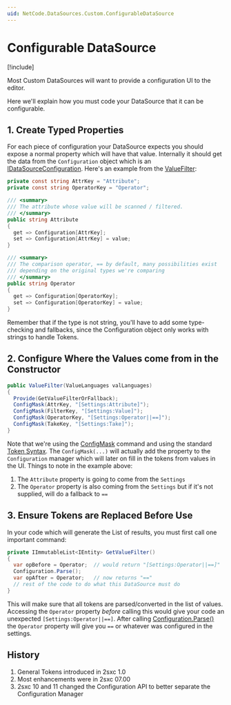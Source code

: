 ```yaml
---
uid: NetCode.DataSources.Custom.ConfigurableDataSource
---
```


# Configurable DataSource

[!include[](~/pages/basics/stack/_shared-float-summary.md)]
<style>
  .context-box-summary .datasource-custom, 
  .context-box-summary .query-params,
  .context-box-summary .data-configuration
  { visibility: visible; } 
</style>

Most Custom DataSources will want to provide a configuration UI to the editor. 

Here we'll explain how you must code your DataSource that it can be configurable. 

## 1. Create Typed Properties 

For each piece of configuration your DataSource expects you should expose a normal property which will have that value. Internally it should get the data from the `Configuration` object which is an [IDataSourceConfiguration](xref:ToSic.Eav.DataSource.IDataSourceConfiguration). Here's an example from the [ValueFilter](xref:ToSic.Eav.DataSources.ValueFilter):

```c#
private const string AttrKey = "Attribute";
private const string OperatorKey = "Operator";

/// <summary>
/// The attribute whose value will be scanned / filtered.
/// </summary>
public string Attribute
{
  get => Configuration[AttrKey];
  set => Configuration[AttrKey] = value;
}

/// <summary>
/// The comparison operator, == by default, many possibilities exist
/// depending on the original types we're comparing
/// </summary>
public string Operator
{
  get => Configuration[OperatorKey];
  set => Configuration[OperatorKey] = value;
}
```

Remember that if the type is not string, you'll have to add some type-checking and fallbacks, since the Configuration object only works with strings to handle Tokens. 

## 2. Configure Where the Values come from in the Constructor

```c#
public ValueFilter(ValueLanguages valLanguages)
{
  Provide(GetValueFilterOrFallback);
  ConfigMask(AttrKey, "[Settings:Attribute]");
  ConfigMask(FilterKey, "[Settings:Value]");
  ConfigMask(OperatorKey, "[Settings:Operator||==]");
  ConfigMask(TakeKey, "[Settings:Take]");
}
```

Note that we're using the [ConfigMask](xref:NetCode.DataSources.Custom.ConfigMask) command and using the standard [Token Syntax](xref:Abyss.Parts.LookUp.Tokens). 
The `ConfigMask(...)` will actually add the property to the `Configuration` manager which will later on fill in the tokens from values in the UI. 
Things to note in the example above:

1. The `Attribute` property is going to come from the `Settings`
1. The `Operator` property is also coming from the `Settings` but if it's not supplied, will do a fallback to `==`

## 3. Ensure Tokens are Replaced Before Use

In your code which will generate the List of results, you must first call one important command:

```c#
private IImmutableList<IEntity> GetValueFilter()
{
  var opBefore = Operator;  // would return "[Settings:Operator||==]"
  Configuration.Parse();
  var opAfter = Operator;   // now returns "=="
  // rest of the code to do what this DataSource must do
}
```

This will make sure that all tokens are parsed/converted in the list of values. 
Accessing the `Operator` property _before_ calling this would give your code an unexpected `[Settings:Operator||==]`.
After calling [Configuration.Parse()](xref:NetCode.DataSources.Custom.ConfigurationParse) the `Operator` property will give you `==` or whatever was configured in the settings. 



## History

1. General Tokens introduced in 2sxc 1.0
1. Most enhancements were in 2sxc 07.00
1. 2sxc 10 and 11 changed the Configuration API to better separate the Configuration Manager